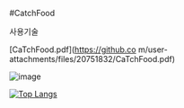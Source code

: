 #CatchFood

사용기술


[CaTchFood.pdf](https://github.co m/user-attachments/files/20751832/CaTchFood.pdf)
 

![image](https://github.com/user-attachments/assets/10d99ee4-adad-4128-988b-eb0c6de45f59)


[![Top Langs](https://github-readme-stats.vercel.app/api/top-langs/?username=firefall7)](https://github.com/anuraghazra/github-readme-stats)
